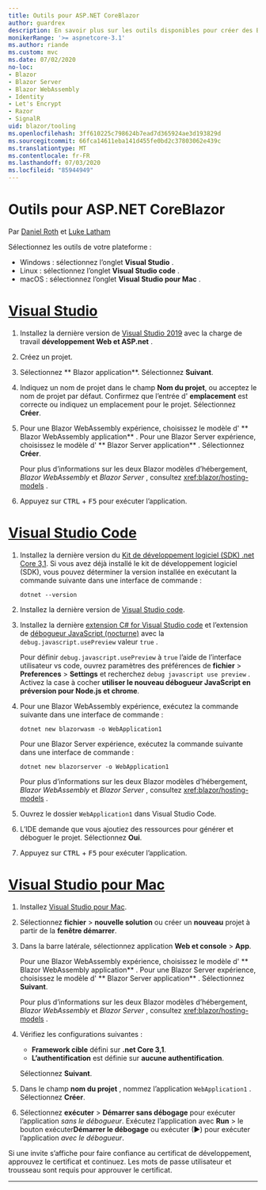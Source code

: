 ```yaml
---
title: Outils pour ASP.NET CoreBlazor
author: guardrex
description: En savoir plus sur les outils disponibles pour créer des Blazor applications.
monikerRange: '>= aspnetcore-3.1'
ms.author: riande
ms.custom: mvc
ms.date: 07/02/2020
no-loc:
- Blazor
- Blazor Server
- Blazor WebAssembly
- Identity
- Let's Encrypt
- Razor
- SignalR
uid: blazor/tooling
ms.openlocfilehash: 3ff610225c798624b7ead7d365924ae3d193829d
ms.sourcegitcommit: 66fca14611eba141d455fe0bd2c37803062e439c
ms.translationtype: MT
ms.contentlocale: fr-FR
ms.lasthandoff: 07/03/2020
ms.locfileid: "85944949"
---
```

<!-- zone_pivot_groups: operating-systems -->

# <a name="tooling-for-aspnet-core-blazor"></a>Outils pour ASP.NET CoreBlazor

Par [Daniel Roth](https://github.com/danroth27) et [Luke Latham](https://github.com/guardrex)

Sélectionnez les outils de votre plateforme :

* Windows : sélectionnez l’onglet **Visual Studio** .
* Linux : sélectionnez l’onglet **Visual Studio code** .
* macOS : sélectionnez l’onglet **Visual Studio pour Mac** .

# <a name="visual-studio"></a>[Visual Studio](#tab/visual-studio)

1. Installez la dernière version de [Visual Studio 2019](https://visualstudio.microsoft.com/downloads/) avec la charge de travail **développement Web et ASP.net** .

1. Créez un projet.

1. Sélectionnez ** Blazor application**. Sélectionnez **Suivant**.

1. Indiquez un nom de projet dans le champ **Nom du projet**, ou acceptez le nom de projet par défaut. Confirmez que l’entrée d' **emplacement** est correcte ou indiquez un emplacement pour le projet. Sélectionnez **Créer**.

1. Pour une Blazor WebAssembly expérience, choisissez le modèle d' ** Blazor WebAssembly application** . Pour une Blazor Server expérience, choisissez le modèle d' ** Blazor Server application** . Sélectionnez **Créer**.

   Pour plus d’informations sur les deux Blazor modèles d’hébergement, *Blazor WebAssembly* et *Blazor Server* , consultez <xref:blazor/hosting-models> .

1. Appuyez sur <kbd>CTRL</kbd> + <kbd>F5</kbd> pour exécuter l’application.

# <a name="visual-studio-code"></a>[Visual Studio Code](#tab/visual-studio-code)

1. Installez la dernière version du [Kit de développement logiciel (SDK) .net Core 3,1](https://dotnet.microsoft.com/download/dotnet-core/3.1). Si vous avez déjà installé le kit de développement logiciel (SDK), vous pouvez déterminer la version installée en exécutant la commande suivante dans une interface de commande :

   ```dotnetcli
   dotnet --version
   ```

1. Installez la dernière version de [Visual Studio code](https://code.visualstudio.com/).

1. Installez la dernière [extension C# for Visual Studio code](https://marketplace.visualstudio.com/items?itemName=ms-dotnettools.csharp) et l’extension de [débogueur JavaScript (nocturne)](https://marketplace.visualstudio.com/items?itemName=ms-vscode.js-debug-nightly) avec la `debug.javascript.usePreview` valeur `true` .

   Pour définir `debug.javascript.usePreview` à `true` l’aide de l’interface utilisateur vs code, ouvrez paramètres des préférences de **fichier**  >  **Preferences**  >  **Settings** et recherchez `debug javascript use preview` . Activez la case à cocher **utiliser le nouveau débogueur JavaScript en préversion pour Node.js et chrome**.

1. Pour une Blazor WebAssembly expérience, exécutez la commande suivante dans une interface de commande :

   ```dotnetcli
   dotnet new blazorwasm -o WebApplication1
   ```

   Pour une Blazor Server expérience, exécutez la commande suivante dans une interface de commande :

   ```dotnetcli
   dotnet new blazorserver -o WebApplication1
   ```

   Pour plus d’informations sur les deux Blazor modèles d’hébergement, *Blazor WebAssembly* et *Blazor Server* , consultez <xref:blazor/hosting-models> .

1. Ouvrez le dossier `WebApplication1` dans Visual Studio Code.

1. L’IDE demande que vous ajoutiez des ressources pour générer et déboguer le projet. Sélectionnez **Oui**.

1. Appuyez sur <kbd>CTRL</kbd> + <kbd>F5</kbd> pour exécuter l’application.

# <a name="visual-studio-for-mac"></a>[Visual Studio pour Mac](#tab/visual-studio-mac)

1. Installez [Visual Studio pour Mac](https://visualstudio.microsoft.com/vs/mac/).

1. Sélectionnez **fichier**  >  **nouvelle solution** ou créer un **nouveau** projet à partir de la **fenêtre démarrer**.

1. Dans la barre latérale, sélectionnez application **Web et console**  >  **App**.

   Pour une Blazor WebAssembly expérience, choisissez le modèle d' ** Blazor WebAssembly application** . Pour une Blazor Server expérience, choisissez le modèle d' ** Blazor Server application** . Sélectionnez **Suivant**.

   Pour plus d’informations sur les deux Blazor modèles d’hébergement, *Blazor WebAssembly* et *Blazor Server* , consultez <xref:blazor/hosting-models> .

1. Vérifiez les configurations suivantes :

   * **Framework cible** défini sur **.net Core 3,1**.
   * **L’authentification** est définie sur **aucune authentification**.
   
   Sélectionnez **Suivant**.

1. Dans le champ **nom du projet** , nommez l’application `WebApplication1` . Sélectionnez **Créer**.

1. Sélectionnez **exécuter**  >  **Démarrer sans débogage** pour exécuter l’application *sans le débogueur*. Exécutez l’application avec **Run**  >  le bouton exécuter**Démarrer le débogage** ou exécuter (&#9654;) pour exécuter l’application *avec le débogueur*.

Si une invite s’affiche pour faire confiance au certificat de développement, approuvez le certificat et continuez. Les mots de passe utilisateur et trousseau sont requis pour approuver le certificat.

---

<!--

::: zone pivot="os-windows"

1. Install the latest version of [Visual Studio 2019](https://visualstudio.microsoft.com/downloads/) with the **ASP.NET and web development** workload.

1. Create a new project.

1. Select **Blazor App**. Select **Next**.

1. Provide a project name in the **Project name** field or accept the default project name. Confirm the **Location** entry is correct or provide a location for the project. Select **Create**.

1. For a Blazor WebAssembly experience, choose the **Blazor WebAssembly App** template. For a Blazor Server experience, choose the **Blazor Server App** template. Select **Create**.

   For information on the two Blazor hosting models, *Blazor WebAssembly* and *Blazor Server*, see <xref:blazor/hosting-models>.

1. Press <kbd>Ctrl</kbd>+<kbd>F5</kbd> to run the app.

::: zone-end

::: zone pivot="os-linux"

1. Install the latest version of the [.NET Core 3.1 SDK](https://dotnet.microsoft.com/download/dotnet-core/3.1). If you previously installed the SDK, you can determine your installed version by executing the following command in a command shell:

   ```dotnetcli
   dotnet --version
   ```

1. Install the latest version of [Visual Studio Code](https://code.visualstudio.com/).

1. Install the latest [C# for Visual Studio Code extension](https://marketplace.visualstudio.com/items?itemName=ms-dotnettools.csharp) and the [JavaScript Debugger (Nightly)](https://marketplace.visualstudio.com/items?itemName=ms-vscode.js-debug-nightly) extension with `debug.javascript.usePreview` set to `true`.

   To set `debug.javascript.usePreview` to `true` using the VS Code UI, open **File** > **Preferences** > **Settings** and search for `debug javascript use preview`. Select the check box for **Use the new in-preview JavaScript debugger for Node.js and Chrome**.

1. For a Blazor WebAssembly experience, execute the following command in a command shell:

   ```dotnetcli
   dotnet new blazorwasm -o WebApplication1
   ```

   For a Blazor Server experience, execute the following command in a command shell:

   ```dotnetcli
   dotnet new blazorserver -o WebApplication1
   ```

   For information on the two Blazor hosting models, *Blazor WebAssembly* and *Blazor Server*, see <xref:blazor/hosting-models>.

1. Open the `WebApplication1` folder in Visual Studio Code.

1. The IDE requests that you add assets to build and debug the project. Select **Yes**.

1. Press <kbd>Ctrl</kbd>+<kbd>F5</kbd> to run the app.

::: zone-end

::: zone pivot="os-macos"

1. Install [Visual Studio for Mac](https://visualstudio.microsoft.com/vs/mac/).

1. Select **File** > **New Solution** or create a **New** project from the **Start Window**.

1. In the sidebar, select **Web and Console** > **App**.

   For a Blazor WebAssembly experience, choose the **Blazor WebAssembly App** template. For a Blazor Server experience, choose the **Blazor Server App** template. Select **Next**.

   For information on the two Blazor hosting models, *Blazor WebAssembly* and *Blazor Server*, see <xref:blazor/hosting-models>.

1. Confirm the following configurations:

   * **Target Framework** set to **.NET Core 3.1**.
   * **Authentication** set to **No Authentication**.
   
   Select **Next**.

1. In the **Project Name** field, name the app `WebApplication1`. Select **Create**.

1. Select **Run** > **Start Without Debugging** to run the app *without the debugger*. Run the app with **Run** > **Start Debugging** or the Run (&#9654;) button to run the app *with the debugger*.

If a prompt appears to trust the development certificate, trust the certificate and continue. The user and keychain passwords are required to trust the certificate.

::: zone-end

-->
